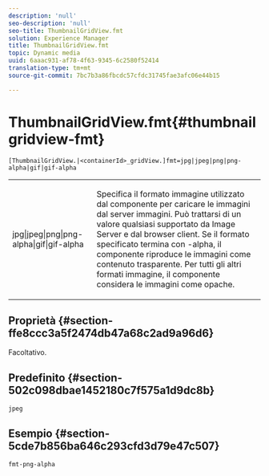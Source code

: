 ```yaml
---
description: 'null'
seo-description: 'null'
seo-title: ThumbnailGridView.fmt
solution: Experience Manager
title: ThumbnailGridView.fmt
topic: Dynamic media
uuid: 6aaac931-af78-4f63-9345-6c2580f52414
translation-type: tm+mt
source-git-commit: 7bc7b3a86fbcdc57cfdc31745fae3afc06e44b15

---
```



# ThumbnailGridView.fmt{#thumbnailgridview-fmt}

`[ThumbnailGridView.|<containerId>_gridView.]fmt=jpg|jpeg|png|png-alpha|gif|gif-alpha`

<table id="table_4620F51BD77149FDB68F1FBECC443801"> 
 <tbody> 
  <tr> 
   <td> <p> <span class="codeph"> jpg|jpeg|png|png-alpha|gif|gif-alpha</span> </p> </td> 
   <td> <p>Specifica il formato immagine utilizzato dal componente per caricare le immagini dal server immagini. Può trattarsi di un valore qualsiasi supportato da Image Server e dal browser client. Se il formato specificato termina con <span class="codeph"> -alpha</span>, il componente riproduce le immagini come contenuto trasparente. Per tutti gli altri formati immagine, il componente considera le immagini come opache. </p> </td> 
  </tr> 
 </tbody> 
</table>

## Proprietà {#section-ffe8ccc3a5f2474db47a68c2ad9a96d6}

Facoltativo.

## Predefinito {#section-502c098dbae1452180c7f575a1d9dc8b}

`jpeg`

## Esempio {#section-5cde7b856ba646c293cfd3d79e47c507}

`fmt-png-alpha`
